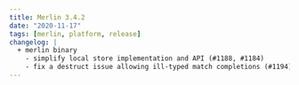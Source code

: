```yaml
---
title: Merlin 3.4.2
date: "2020-11-17"
tags: [merlin, platform, release]
changelog: |
  + merlin binary
    - simplify local store implementation and API (#1188, #1184)
    - fix a destruct issue allowing ill-typed match completions (#1194)
---
```

